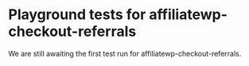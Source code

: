 # Playground tests for affiliatewp-checkout-referrals
We are still awaiting the first test run for affiliatewp-checkout-referrals.
